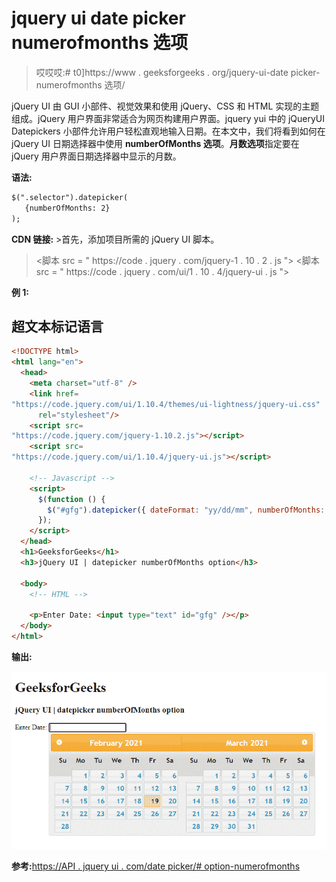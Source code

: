 # jquery ui date picker numerofmonths 选项

> 哎哎哎:# t0]https://www . geeksforgeeks . org/jquery-ui-date picker-numerofmonths 选项/

jQuery UI 由 GUI 小部件、视觉效果和使用 jQuery、CSS 和 HTML 实现的主题组成。jQuery 用户界面非常适合为网页构建用户界面。jquery yui 中的 jQueryUI Datepickers 小部件允许用户轻松直观地输入日期。在本文中，我们将看到如何在 jQuery UI 日期选择器中使用 **numberOfMonths 选项**。**月数选项**指定要在 jQuery 用户界面日期选择器中显示的月数。

**语法:**

```html
$(".selector").datepicker(
   {numberOfMonths: 2}
);
```

**CDN 链接:** >首先，添加项目所需的 jQuery UI 脚本。

> <link href="“https://code.jquery.com/ui/1.10.4/themes/ui-lightness/jquery-ui.css”" rel="“stylesheet”">
> <脚本 src = " https://code . jquery . com/jquery-1 . 10 . 2 . js "></脚本>
> <脚本 src = " https://code . jquery . com/ui/1 . 10 . 4/jquery-ui . js "></脚本>

**例 1:**

## 超文本标记语言

```html
<!DOCTYPE html>
<html lang="en">
  <head>
    <meta charset="utf-8" />
    <link href=
"https://code.jquery.com/ui/1.10.4/themes/ui-lightness/jquery-ui.css"
      rel="stylesheet"/>
    <script src=
"https://code.jquery.com/jquery-1.10.2.js"></script>
    <script src=
"https://code.jquery.com/ui/1.10.4/jquery-ui.js"></script>

    <!-- Javascript -->
    <script>
      $(function () {
        $("#gfg").datepicker({ dateFormat: "yy/dd/mm", numberOfMonths: 2 });
      });
    </script>
  </head>
  <h1>GeeksforGeeks</h1>
  <h3>jQuery UI | datepicker numberOfMonths option</h3>

  <body>
    <!-- HTML -->

    <p>Enter Date: <input type="text" id="gfg" /></p>
  </body>
</html>
```

**输出:**

![](img/4ea771fa0eae900d9e85bd775f42456c.png)

**参考:**[https://API . jquery ui . com/date picker/# option-numerofmonths](https://api.jqueryui.com/datepicker/#option-numberOfMonths)